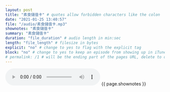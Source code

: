 ```yaml
---
layout: post
title: "素食儲值卡" # quotes allow forbidden characters like the colon
date: "2021-01-25 13:40:57"
file: "/audio/素食儲值卡.mp3"
shownotes: "素食儲值卡"
summary: "素食儲值卡"
duration: "file_duration" # audio length in min:sec
length: "file_length" # filesize in bytes
explicit: "no" # change to yes to flag with the explicit tag
block: "no" # change to yes to keep an episode from showing up in iTunes
# permalink: /1 # will be the ending part of the pages URL, delete to default to the title
---
```


<audio controls>
<source src="{{site.url}}{{site.baseurl}}{{ page.file }}" type="audio/x-mp3">
Your browser does not support the audio element.
</audio>
{{ page.shownotes }}
